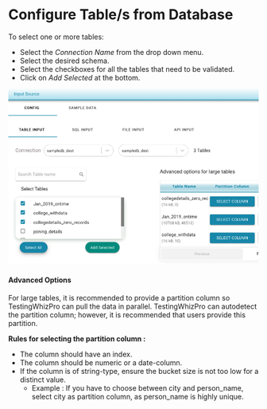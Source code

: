 # Configure Table/s from Database

To select one or more tables:

* Select the _Connection Name_ from the drop down menu.
* Select the desired schema.
* Select the checkboxes for all the tables that need to be validated.
* Click on _Add Selected_ at the bottom. 

![](../../../../.gitbook/assets/screen-shot-2021-03-05-at-3.07.09-pm.png)

#### Advanced Options

For large tables, it is recommended to provide a partition column so TestingWhizPro can pull the data in parallel. TestingWhizPro can autodetect the partition column; however, it is recommended that users provide this partition.

**Rules for selecting the partition column :**

* The column should have an index.
* The column should be numeric or a date-column.
* If the column is of string-type, ensure the bucket size is not too low for a distinct value.
  * Example : If you have to choose between city and person\_name, select city as partition column, as person\_name is highly unique.

